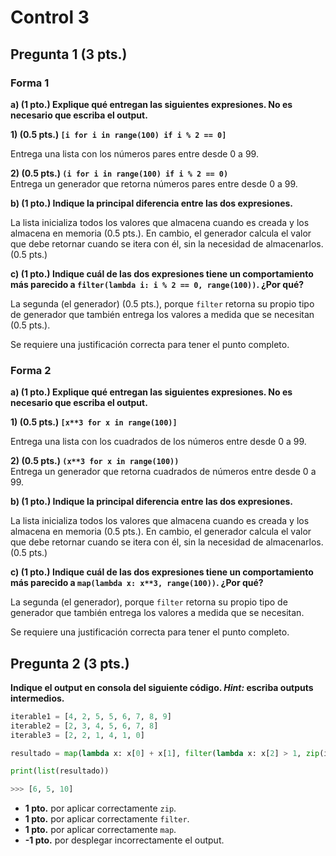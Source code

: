 # Control 3

## Pregunta 1 (3 pts.)

### Forma 1

**a) (1 pto.) Explique qué entregan las siguientes expresiones. No es necesario que escriba el output.**

**1) (0.5 pts.) `[i for i in range(100) if i % 2 == 0]`**

Entrega una lista con los números pares entre desde 0 a 99.

**2) (0.5 pts.) `(i for i in range(100) if i % 2 == 0)`**	
Entrega un generador que retorna números pares entre desde 0 a 99.

**b) (1 pto.) Indique la principal diferencia entre las dos expresiones.**

La lista inicializa todos los valores que almacena cuando es creada y los almacena en memoria (0.5 pts.). En cambio, el generador calcula el valor que debe retornar cuando se itera con él, sin la necesidad de almacenarlos. (0.5 pts.)

**c) (1 pto.) Indique cuál de las dos expresiones tiene un comportamiento más parecido a `filter(lambda i: i % 2 == 0, range(100))`. ¿Por qué?**

La segunda (el generador) (0.5 pts.), porque `filter` retorna su propio tipo de generador que también entrega los valores a medida que se necesitan (0.5 pts.).

Se requiere una justificación correcta para tener el punto completo.

### Forma 2

**a) (1 pto.) Explique qué entregan las siguientes expresiones. No es necesario que escriba el output.**

**1) (0.5 pts.) `[x**3 for x in range(100)]`**

Entrega una lista con los cuadrados de los números entre desde 0 a 99.

**2) (0.5 pts.) `(x**3 for x in range(100))`**	
Entrega un generador que retorna cuadrados de números entre desde 0 a 99.

**b) (1 pto.) Indique la principal diferencia entre las dos expresiones.**

La lista inicializa todos los valores que almacena cuando es creada y los almacena en memoria (0.5 pts.). En cambio, el generador calcula el valor que debe retornar cuando se itera con él, sin la necesidad de almacenarlos. (0.5 pts.)

**c) (1 pto.) Indique cuál de las dos expresiones tiene un comportamiento más parecido a `map(lambda x: x**3, range(100))`. ¿Por qué?**

La segunda (el generador), porque `filter` retorna su propio tipo de generador que también entrega los valores a medida que se necesitan.

Se requiere una justificación correcta para tener el punto completo.

## Pregunta 2 (3 pts.)

**Indique el output en consola del siguiente código. *Hint:* escriba outputs intermedios.**

```python
iterable1 = [4, 2, 5, 5, 6, 7, 8, 9]
iterable2 = [2, 3, 4, 5, 6, 7, 8]
iterable3 = [2, 2, 1, 4, 1, 0]

resultado = map(lambda x: x[0] + x[1], filter(lambda x: x[2] > 1, zip(iterable1, iterable2, iterable3)))

print(list(resultado))
```

```python
>>> [6, 5, 10]
```

- **1 pto.** por aplicar correctamente `zip`.
- **1 pto.** por aplicar correctamente `filter`.
- **1 pto.** por aplicar correctamente `map`.
- **-1 pto.** por desplegar incorrectamente el output.
